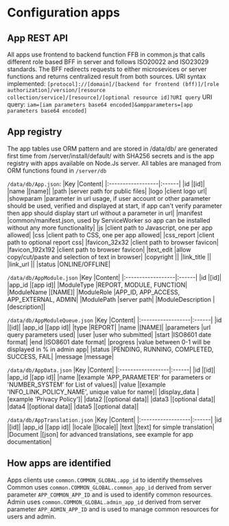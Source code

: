 # Configuration apps

## App REST API 
All apps use frontend to backend function FFB in common.js that calls different role based BFF in server
and follows ISO20022 and ISO23029 standards. The BFF redirects requests to either microsevices or server functions and returns
centralized result from both sources.
URI syntax implemented:
`[protocol]://[domain]/[backend for frontend (bff)]/[role authorization]/version/[resource collection/service]/[resource]/[optional resource id]?URI query`
URI query: `iam=[iam parameters base64 encoded]&ampparameters=[app parameters base64 encoded]`

## App registry
The app tables use ORM pattern and are stored in /data/db/ are generated first time from /server/install/default/ with SHA256 secrets and 
is the app registry with apps available on Node.Js server.
All tables are managed from ORM functions found in `/server/db`

`/data/db/App.json`:
|Key                |Content|
|:------------------|:------|
|id                 |[id]|
|name               |[name]|
|path               |server path for public files|
|logo               |client logo url|
|showparam          |parameter in url usage, if user account or other parameter should be used, verified and displayed at start, if app can't verify parameter then app should display start url without a parameter in url|
|manifest           |common/manifest.json, used by ServiceWorker so app can be installed without any more functionality|
|js                 |client path to Javascript, one per app allowed|
|css                |client path to CSS, one per app allowed|
|css_report         |client path to optional report css|
|favicon_32x32      |client path to browser favicon|
|favicon_192x192    |client path to browser favicon|
|text_edit          |allow copy/cut/paste and selection of text in browser|
|copyright          ||
|link_title         ||
|link_url           ||
|status             |ONLINE/OFFLINE|

`/data/db/AppModule.json`
|Key                |Content|
|:------------------|:------|
|id                 |[id]|
|app_id             |[app id]|
|ModuleType         |REPORT, MODULE, FUNCTION|
|ModuleName         |[NAME]|
|ModuleRole         |APP_ID, APP_ACCESS, APP_EXTERNAL, ADMIN|
|ModulePath         |server path|
|ModuleDescription  |[description]|

`/data/db/AppModuleQueue.json`
|Key                |Content|
|:------------------|:------|
|id                 |[id]|
|app_id             |[app id]|
|type               |REPORT|
|name               |[NAME]|
|parameters         |url query parameters used|
|user               |user who submitted|
|start              |ISO8601 date format|
|end                |ISO8601 date format|
|progress           |value between 0-1 will be displayed in % in admin app|
|status             |PENDING, RUNNING, COMPLETED, SUCCESS, FAIL|
|message            |message|

`/data/db/AppData.json`
|Key                |Content|
|:------------------|:------|
|id                 |[id]|
|app_id             |[app id]|
|name               |[example 'APP_PARAMETER' for parameters or 'NUMBER_SYSTEM' for List of values]|
|value              |[example 'INFO_LINK_POLICY_NAME', unique value for name]|
|display_data       |[example 'Privacy Policy']|
|data2              |[optional data]|
|data3              |[optional data]|
|data4              |[optional data]|
|data5              |[optional data]|

`/data/db/AppTranslation.json`
|Key                |Content|
|:------------------|:------|
|id                 |[id]|
|app_id             |[app id]|
|locale             |[locale]|
|text               |[text] for simple translation|
|Document           |[json] for advanced translations, see example for app documentation|


## How apps are identified
Apps clients use `common.COMMON_GLOBAL.app_id` to identify themselves
Common uses `common.COMMON_GLOBAL.common_app_id` derived from server parameter `APP_COMMON_APP_ID` and is used to identify common resources.
Admin uses `common.COMMON_GLOBAL.admin_app_id` derived from server parameter `APP_ADMIN_APP_ID` and is used to manage common resources for users and admin.